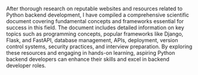 After thorough research on reputable websites and resources related to Python backend development, I have compiled a comprehensive scientific document covering fundamental concepts and frameworks essential for success in this field. The document includes detailed information on key topics such as programming concepts, popular frameworks like Django, Flask, and FastAPI, database management, APIs, deployment, version control systems, security practices, and interview preparation. By exploring these resources and engaging in hands-on learning, aspiring Python backend developers can enhance their skills and excel in backend developer roles.